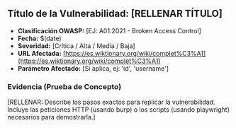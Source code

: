 ## Título de la Vulnerabilidad: [RELLENAR TÍTULO]

- **Clasificación OWASP:** [EJ: A01:2021 - Broken Access Control]
- **Fecha:** $(date)
- **Severidad:** [Crítica / Alta / Media / Baja]
- **URL Afectada:** [https://es.wiktionary.org/wiki/complet%C3%A1](https://es.wiktionary.org/wiki/complet%C3%A1)
- **Parámetro Afectado:** [Si aplica, ej: 'id', 'username']

### Evidencia (Prueba de Concepto)
[RELLENAR: Describe los pasos exactos para replicar la vulnerabilidad. Incluye las peticiones HTTP (usando burp) o los scripts (usando playwright) necesarios para demostrarla.]